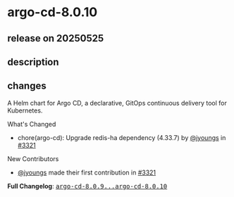 # argo-cd-8.0.10

## release on 20250525

## description

## changes

A Helm chart for Argo CD, a declarative, GitOps continuous delivery tool for Kubernetes.

What's Changed

* chore(argo-cd): Upgrade redis-ha dependency (4.33.7) by <a class="user-mention notranslate" data-hovercard-type="user" data-hovercard-url="/users/jyoungs/hovercard" data-octo-click="hovercard-link-click" data-octo-dimensions="link_type:self" href="https://github.com/jyoungs">@jyoungs</a> in <a class="issue-link js-issue-link" data-error-text="Failed to load title" data-id="3089415399" data-permission-text="Title is private" data-url="https://github.com/argoproj/argo-helm/issues/3321" data-hovercard-type="pull_request" data-hovercard-url="/argoproj/argo-helm/pull/3321/hovercard" href="https://github.com/argoproj/argo-helm/pull/3321">#3321</a>

New Contributors

* <a class="user-mention notranslate" data-hovercard-type="user" data-hovercard-url="/users/jyoungs/hovercard" data-octo-click="hovercard-link-click" data-octo-dimensions="link_type:self" href="https://github.com/jyoungs">@jyoungs</a> made their first contribution in <a class="issue-link js-issue-link" data-error-text="Failed to load title" data-id="3089415399" data-permission-text="Title is private" data-url="https://github.com/argoproj/argo-helm/issues/3321" data-hovercard-type="pull_request" data-hovercard-url="/argoproj/argo-helm/pull/3321/hovercard" href="https://github.com/argoproj/argo-helm/pull/3321">#3321</a>

<strong>Full Changelog</strong>: <a class="commit-link" href="https://github.com/argoproj/argo-helm/compare/argo-cd-8.0.9...argo-cd-8.0.10"><tt>argo-cd-8.0.9...argo-cd-8.0.10</tt></a>

